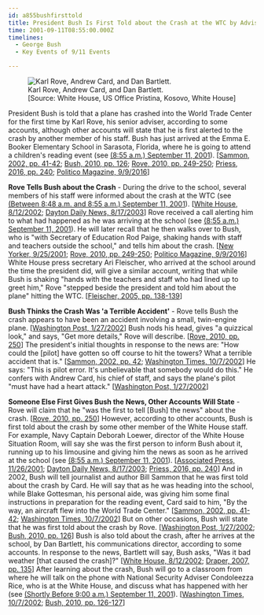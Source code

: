 ```yaml
---
id: a855bushfirsttold
title: President Bush Is First Told about the Crash at the WTC by Adviser Rove, according to Some Accounts
time: 2001-09-11T08:55:00.000Z
timelines:
  - George Bush
  - Key Events of 9/11 Events

---
```


<figure class="image">
  <img alt="Karl Rove, Andrew Card, and Dan Bartlett." src="//i2.wp.com/cdn.historycommons.org/images/events/284_rove_card_bartlett.jpg" />
  <figcaption>Karl Rove, Andrew Card, and Dan Bartlett.<br>[Source: White House, US Office Pristina, Kosovo, White House]</figcaption>
</figure>

President Bush is told that a plane has crashed into the World Trade Center for the first time by Karl Rove, his senior adviser, according to some accounts, although other accounts will state that he is first alerted to the crash by another member of his staff. Bush has just arrived at the Emma E. Booker Elementary School in Sarasota, Florida, where he is going to attend a children's reading event (see [(8:55 a.m.) September 11, 2001](#a855busharrives)). [[Sammon, 2002, pp. 41-42][1]; [Bush, 2010, pp. 126][2]; [Rove, 2010, pp. 249-250][3]; [Priess, 2016, pp. 240][4]; [Politico Magazine, 9/9/2016][5]]

**Rove Tells Bush about the Crash** - During the drive to the school, several members of his staff were informed about the crash at the WTC (see [(Between 8:48 a.m. and 8:55 a.m.) September 11, 2001](#a846motorcadetold)). [[White House, 8/12/2002][6]; [Dayton Daily News, 8/17/2003][7]] Rove received a call alerting him to what had happened as he was arriving at the school (see [(8:55 a.m.) September 11, 2001](#a855ralstoncallsrove)). He will later recall that he then walks over to Bush, who is "with Secretary of Education Rod Paige, shaking hands with staff and teachers outside the school," and tells him about the crash. [[New Yorker, 9/25/2001][8]; [Rove, 2010, pp. 249-250][3]; [Politico Magazine, 9/9/2016][5]] White House press secretary Ari Fleischer, who arrived at the school around the time the president did, will give a similar account, writing that while Bush is shaking "hands with the teachers and staff who had lined up to greet him," Rove "stepped beside the president and told him about the plane" hitting the WTC. [[Fleischer, 2005, pp. 138-139][9]]

**Bush Thinks the Crash Was 'a Terrible Accident'** - Rove tells Bush the crash appears to have been an accident involving a small, twin-engine plane. [[Washington Post, 1/27/2002][10]] Bush nods his head, gives "a quizzical look," and says, "Get more details," Rove will describe. [[Rove, 2010, pp. 250][3]] The president's initial thoughts in response to the news are: "How could the [pilot] have gotten so off course to hit the towers? What a terrible accident that is." [[Sammon, 2002, pp. 42][1]; [Washington Times, 10/7/2002][11]] He says: "This is pilot error. It's unbelievable that somebody would do this." He confers with Andrew Card, his chief of staff, and says the plane's pilot "must have had a heart attack." [[Washington Post, 1/27/2002][10]]

**Someone Else First Gives Bush the News, Other Accounts Will State** - Rove will claim that he "was the first to tell [Bush] the news" about the crash. [[Rove, 2010, pp. 250][3]] However, according to other accounts, Bush is first told about the crash by some other member of the White House staff. For example, Navy Captain Deborah Loewer, director of the White House Situation Room, will say she was the first person to inform Bush about it, running up to his limousine and giving him the news as soon as he arrived at the school (see [(8:55 a.m.) September 11, 2001](#a855loewer)). [[Associated Press, 11/26/2001][12]; [Dayton Daily News, 8/17/2003][7]; [Priess, 2016, pp. 240][4]] And in 2002, Bush will tell journalist and author Bill Sammon that he was first told about the crash by Card. He will say that as he was heading into the school, while Blake Gottesman, his personal aide, was giving him some final instructions in preparation for the reading event, Card said to him, "By the way, an aircraft flew into the World Trade Center." [[Sammon, 2002, pp. 41-42][1]; [Washington Times, 10/7/2002][11]] But on other occasions, Bush will state that he was first told about the crash by Rove. [[Washington Post, 1/27/2002][10]; [Bush, 2010, pp. 126][2]] Bush is also told about the crash, after he arrives at the school, by Dan Bartlett, his communications director, according to some accounts. In response to the news, Bartlett will say, Bush asks, "Was it bad weather [that caused the crash]?" [[White House, 8/12/2002][6]; [Draper, 2007, pp. 135][13]] After learning about the crash, Bush will go to a classroom from where he will talk on the phone with National Security Adviser Condoleezza Rice, who is at the White House, and discuss what has happened with her (see [(Shortly Before 9:00 a.m.) September 11, 2001](#a900riceinforms)). [[Washington Times, 10/7/2002][11]; [Bush, 2010, pp. 126-127][2]]

[1]: https://www.amazon.com/Fighting-Back-Terrorism-Inside-White/dp/0895261499
[2]: https://www.amazon.com/Decision-Points-George-W-Bush/dp/0307590615
[3]: https://www.amazon.com/Courage-Consequence-Life-Conservative-Fight/dp/1439191050
[4]: https://www.amazon.com/Presidents-Book-Secrets-Intelligence-Briefings/dp/1610395956
[5]: https://www.politico.com/magazine/story/2016/09/were-the-only-plane-in-the-sky-214230
[6]: https://www.scribd.com/document/16063511/T3-B1-EOP-Press-Interviews-of-Staff-Fdr-Internal-Transcript-8-12-02-Rosenberg-Interview-of-Bartlett-951
[7]: https://nl.newsbank.com/nl-search/we/Archives?p_action=doc&p_docid=0FD0C85E5CD5B6B0&p_docnum=1
[8]: https://web.archive.org/web/20020812053157/http://www.newyorker.com/fact/content/?011001fa_FACT1
[9]: https://www.amazon.com/Taking-Heat-President-Press-Years/dp/0060747625
[10]: http://www.washingtonpost.com/wp-dyn/content/article/2006/07/18/AR2006071801175.html
[11]: https://web.archive.org/web/20021007213015/http://www.washtimes.com/national/20021007-85016651.htm
[12]: https://web.archive.org/web/20030208054750/http://www.directsourceradio.com/links/1126200112ON.html
[13]: https://www.amazon.com/Dead-Certain-Presidency-George-Bush/dp/B0013TMMRQ
